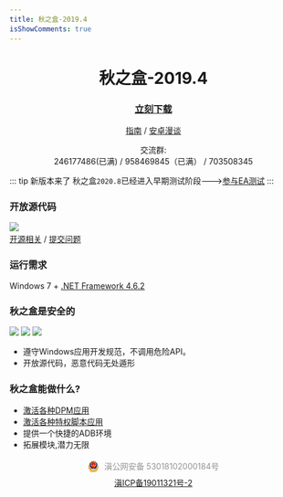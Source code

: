 ```yaml
---
title: 秋之盒-2019.4
isShowComments: true 
---
```

<div align="center">

# 秋之盒-2019.4
<h3>

[立刻下载](/download)    

</h3>

[指南](/guide)  /  [安卓漫谈](/guide/advanced/something_about_android)


交流群: 
<br>
246177486(已满) / 958469845（已满） / 703508345

</div>

::: tip 新版本来了
秋之盒`2020.8`已经进入早期测试阶段--->[参与EA测试](/download/ea/)
:::

<!-- ![](~./try-tencent-server.jpg) -->

### 开放源代码
![](https://opencollective.com/AutumnBox/contributors.svg?button=false)   
[开源相关](/dev/os/) / [提交问题](https://github.com/zsh2401/AutumnBox/issues)

### 运行需求
Windows 7 + [.NET Framework 4.6.2](/download/env/)


### 秋之盒是安全的
![](https://img.shields.io/badge/%E5%BC%80%E6%BA%90%E8%AE%B8%E5%8F%AF-LGPL3.0-brightgreen.svg)
<img src="https://img.shields.io/badge/%E5%85%A8%E7%90%83%E6%9F%A5%E6%9D%80-安全-brightgreen.svg">
![](https://img.shields.io/badge/%E8%85%BE%E8%AE%AF%E5%93%88%E5%8B%83-%E6%9C%AA%E5%8F%91%E7%8E%B0%E9%A3%8E%E9%99%A9-brightgreen.svg)

* 遵守Windows应用开发规范，不调用危险API。
* 开放源代码，恶意代码无处遁形

### 秋之盒能做什么?
* [激活各种DPM应用](/guide/basic/dpm/)
* [激活各种特权脚本应用](/guide/basic/script/)
* 提供一个快捷的ADB环境
* 拓展模块,潜力无限


<div style="text-align:center">
<!-- <img src="./gongan.png"></img><a href="http://www.beian.gov.cn/portal/registerSystemInfo?recordcode=53018102000119">滇公安网备 5301812000184 号</a><br> -->

<div style="width: 300px;margin: 0 auto;padding: 5px 0">
                            <img src="./gongan.png"></img>
                            <a target="_blank"
                                href="http://www.beian.gov.cn/portal/registerSystemInfo?recordcode=53018102000184"
                                style="display:inline-block;text-decoration:none;height:20px;line-height:20px;">
                                <p style="float:left;height:20px;line-height:20px;margin: 0px 0px 0px 5px; color:#939393;">滇公网安备
                                    53018102000184号</p>
                            </a>
                        </div>
<a  href="https://beian.miit.gov.cn/" target="_blank">滇ICP备19011321号-2</a>
</div>


